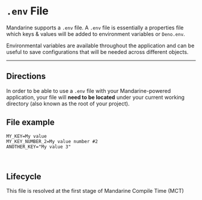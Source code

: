 # `.env` File
Mandarine supports a `.env` file. A `.env` file is essentially a properties file which keys & values will be added to environment variables or `Deno.env`. 

Environmental variables are available throughout the application and can be useful to save configurations that will be needed across different objects.

----

## Directions
In order to be able to use a `.env` file with your Mandarine-powered application, your file will **need to be located** under your current working directory (also known as the root of your project).

## File example

```properties
MY_KEY=My value
MY_KEY_NUMBER_2=My value number #2
ANOTHER_KEY="My value 3"
```

&nbsp;

## Lifecycle
This file is resolved at the first stage of Mandarine Compile Time (MCT)
